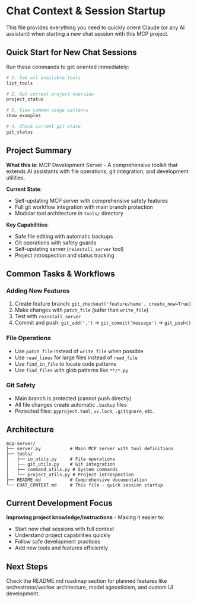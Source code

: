 # Chat Context & Session Startup

This file provides everything you need to quickly orient Claude (or any AI assistant) when starting a new chat session with this MCP project.

## Quick Start for New Chat Sessions

Run these commands to get oriented immediately:

```bash
# 1. See all available tools
list_tools

# 2. Get current project overview  
project_status

# 3. View common usage patterns
show_examples

# 4. Check current git state
git_status
```

## Project Summary

**What this is**: MCP Development Server - A comprehensive toolkit that extends AI assistants with file operations, git integration, and development utilities.

**Current State**: 
- Self-updating MCP server with comprehensive safety features
- Full git workflow integration with main branch protection
- Modular tool architecture in `tools/` directory

**Key Capabilities**:
- Safe file editing with automatic backups
- Git operations with safety guards
- Self-updating server (`reinstall_server` tool)
- Project introspection and status tracking

## Common Tasks & Workflows

### Adding New Features
1. Create feature branch: `git_checkout('feature/name', create_new=True)`
2. Make changes with `patch_file` (safer than `write_file`)
3. Test with `reinstall_server`
4. Commit and push: `git_add('.')` → `git_commit('message')` → `git_push()`

### File Operations
- Use `patch_file` instead of `write_file` when possible
- Use `read_lines` for large files instead of `read_file`
- Use `find_in_file` to locate code patterns
- Use `find_files` with glob patterns like `**/*.py`

### Git Safety
- Main branch is protected (cannot push directly)
- All file changes create automatic `.backup` files
- Protected files: `pyproject.toml`, `uv.lock`, `.gitignore`, etc.

## Architecture

```
mcp-server/
├── server.py           # Main MCP server with tool definitions
├── tools/
│   ├── io_utils.py     # File operations
│   ├── git_utils.py    # Git integration  
│   ├── command_utils.py # System commands
│   └── project_utils.py # Project introspection
├── README.md           # Comprehensive documentation
└── CHAT_CONTEXT.md     # This file - quick session startup
```

## Current Development Focus

**Improving project knowledge/instructions** - Making it easier to:
- Start new chat sessions with full context
- Understand project capabilities quickly
- Follow safe development practices
- Add new tools and features efficiently

## Next Steps

Check the README.md roadmap section for planned features like orchestrator/worker architecture, model agnosticism, and custom UI development.
